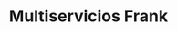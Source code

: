 ---
title: "Multiservicios Frank"
url: /limon/multiservicios-frank/
shop: reparación de automóviles
---